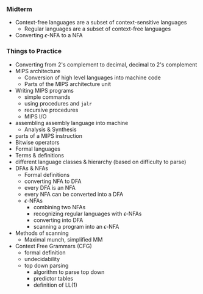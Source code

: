 ### Midterm

- Context-free languages are a subset of context-sensitive languages
  - Regular languages are a subset of context-free languages
- Converting $\epsilon$-NFA to a NFA

### Things to Practice

- Converting from 2's complement to decimal, decimal to 2's complement
- MIPS architecture
  - Conversion of high level languages into machine code
  - Parts of the MIPS architecture unit
- Writing MIPS programs
  - simple commands
  - using procedures and `jalr`
  - recursive procedures
  - MIPS I/O
- assembling assembly language into machine
  - Analysis & Synthesis
- parts of a MIPS instruction
- Bitwise operators
-  Formal languages
  - Terms & definitions
  - different language classes & hierarchy (based on difficulty to parse)
- DFAs & NFAs
  - Formal definitions
  - converting NFA to DFA
  - every DFA is an NFA
  - every NFA can be converted into a DFA
  - $\epsilon$-NFAs
    - combining two NFAs
    - recognizing regular languages with $\epsilon$-NFAs
    - converting into DFA
    - scanning a program into an  $\epsilon$-NFA
- Methods of scanning
  - Maximal munch, simplified MM
- Context Free Grammars (CFG)
  - formal definition
  - undecidability
  - top down parsing
    - algorithm to parse top down
    - predictor tables
    - definition of LL(1)

